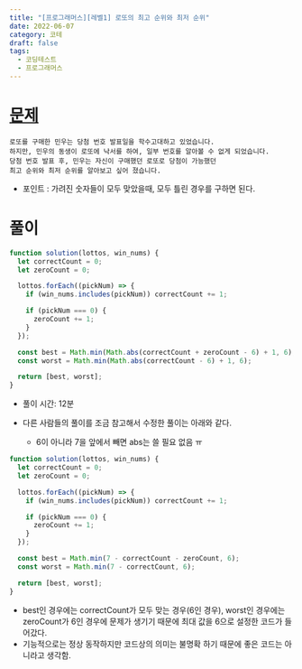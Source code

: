 ```yaml
---
title: "[프로그래머스][레벨1] 로또의 최고 순위와 최저 순위"
date: 2022-06-07
category: 코테
draft: false
tags:
  - 코딩테스트
  - 프로그래머스
---
```


# [문제](https://programmers.co.kr/learn/courses/30/lessons/77484)

```
로또를 구매한 민우는 당첨 번호 발표일을 학수고대하고 있었습니다.
하지만, 민우의 동생이 로또에 낙서를 하여, 일부 번호를 알아볼 수 없게 되었습니다.
당첨 번호 발표 후, 민우는 자신이 구매했던 로또로 당첨이 가능했던
최고 순위와 최저 순위를 알아보고 싶어 졌습니다.
```

- 포인트 : 가려진 숫자들이 모두 맞았을때, 모두 틀린 경우를 구하면 된다.

# 풀이

```js
function solution(lottos, win_nums) {
  let correctCount = 0;
  let zeroCount = 0;

  lottos.forEach((pickNum) => {
    if (win_nums.includes(pickNum)) correctCount += 1;

    if (pickNum === 0) {
      zeroCount += 1;
    }
  });

  const best = Math.min(Math.abs(correctCount + zeroCount - 6) + 1, 6);
  const worst = Math.min(Math.abs(correctCount - 6) + 1, 6);

  return [best, worst];
}
```

- 풀이 시간: 12분

- 다른 사람들의 풀이를 조금 참고해서 수정한 풀이는 아래와 같다.
  - 6이 아니라 7을 앞에서 빼면 abs는 쓸 필요 없음 ㅠ

```js
function solution(lottos, win_nums) {
  let correctCount = 0;
  let zeroCount = 0;

  lottos.forEach((pickNum) => {
    if (win_nums.includes(pickNum)) correctCount += 1;

    if (pickNum === 0) {
      zeroCount += 1;
    }
  });

  const best = Math.min(7 - correctCount - zeroCount, 6);
  const worst = Math.min(7 - correctCount, 6);

  return [best, worst];
}
```

- best인 경우에는 correctCount가 모두 맞는 경우(6인 경우), worst인 경우에는 zeroCount가 6인 경우에 문제가 생기기 때문에 최대 값을 6으로 설정한 코드가 들어갔다.
- 기능적으로는 정상 동작하지만 코드상의 의미는 불명확 하기 때문에 좋은 코드는 아니라고 생각함.

